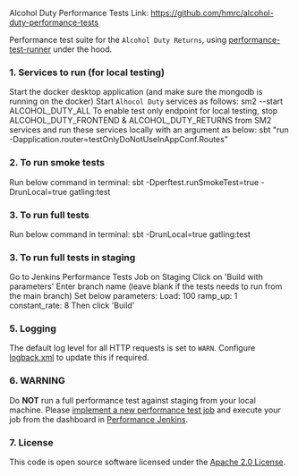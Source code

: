 Alcohol Duty Performance Tests
Link: https://github.com/hmrc/alcohol-duty-performance-tests

Performance test suite for the `Alcohol Duty Returns`, using [performance-test-runner](https://github.com/hmrc/performance-test-runner) under the hood.

### 1. Services to run (for local testing)
Start the docker desktop application (and make sure the mongodb is running on the docker)
Start `Alhocol Duty` services as follows:
sm2 --start ALCOHOL_DUTY_ALL
To enable test only endpoint for local testing, stop ALCOHOL_DUTY_FRONTEND & ALCOHOL_DUTY_RETURNS from SM2 services and run these services locally with an argument as below:
sbt "run -Dapplication.router=testOnlyDoNotUseInAppConf.Routes"

### 2. To run smoke tests
Run below command in terminal: 
sbt -Dperftest.runSmokeTest=true -DrunLocal=true gatling:test

### 3. To run full tests
Run below command in terminal:
sbt -DrunLocal=true gatling:test

### 3. To run full tests in staging
Go to Jenkins Performance Tests Job on Staging
Click on 'Build with parameters'
Enter branch name (leave blank if the tests needs to run from the main branch)
Set below parameters:
Load: 100
ramp_up: 1
constant_rate: 8
Then click 'Build'

### 5. Logging
The default log level for all HTTP requests is set to `WARN`. Configure [logback.xml](src/test/resources/logback.xml) to update this if required.

### 6. WARNING
Do **NOT** run a full performance test against staging from your local machine. Please [implement a new performance test job](https://confluence.tools.tax.service.gov.uk/display/DTRG/Practical+guide+to+performance+testing+a+digital+service#Practicalguidetoperformancetestingadigitalservice-SettingupabuildonJenkinstorunagainsttheStagingenvironment) and execute your job from the dashboard in [Performance Jenkins](https://performance.tools.staging.tax.service.gov.uk).

### 7. License
This code is open source software licensed under the [Apache 2.0 License]("http://www.apache.org/licenses/LICENSE-2.0.html").
